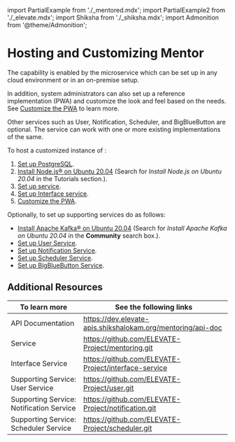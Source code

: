 import PartialExample from './_mentored.mdx';
import PartialExample2 from './_elevate.mdx';
import Shiksha from './_shiksha.mdx';
import Admonition from '@theme/Admonition';

# Hosting and Customizing Mentor

The <PartialExample mentored /> capability is enabled by the <PartialExample mentored /> microservice which can be set up in any cloud environment or in an on-premise setup. 

In addition, system administrators can also set up a reference implementation (PWA) and customize the look and feel based on the needs. See [Customize the PWA](https://github.com/ELEVATE-Project/mentoring-mobile-app/blob/release-2.5.0/README.md) to learn more.

Other services such as User, Notification, Scheduler, and BigBlueButton are optional. The <PartialExample mentored /> service can work with one or more existing implementations of the same.

To host a customized instance of <PartialExample mentored />:

1. [Set up PostgreSQL](https://github.com/ELEVATE-Project/mentoring/blob/master/README.md).
2. [Install Node.js® on Ubuntu 20.04](https://serverspace.io) (Search for *Install Node.js on Ubuntu 20.04* in the Tutorials section.).
3. [Set up <PartialExample mentored /> service](https://github.com/ELEVATE-Project/mentoring/blob/master/README.md).
4. [Set up Interface service](https://github.com/ELEVATE-Project/interface-service/blob/main/README.md).
5. [Customize the PWA](https://github.com/ELEVATE-Project/mentoring-mobile-app/blob/master/README.md).

Optionally, to set up supporting services do as follows:

* [Install  Apache Kafka® on Ubuntu 20.04](https://www.digitalocean.com/community) (Search for *Install Apache Kafka on Ubuntu 20.04* in the **Community** search box.).
* <a href="/userservice/settingup-userservice" target="_self">Set up User Service</a>.
* <a href="/notificationservice/settingup-notificationservice" target="_self">Set up Notification Service</a>.
* <a href="/schedulerservice/settingup-schedulerservice" target="_self">Set up Scheduler Service</a>.
* [Set up BigBlueButton Service](https://github.com/ELEVATE-Project/mentoring/blob/master/README.md).

## Additional Resources

|To learn more| See the following links|
|--------------|-----------|
|API Documentation|https://dev.elevate-apis.shikshalokam.org/mentoring/api-doc|
|<PartialExample mentored /> Service|https://github.com/ELEVATE-Project/mentoring.git|
|Interface Service|https://github.com/ELEVATE-Project/interface-service|
|Supporting Service: User Service|https://github.com/ELEVATE-Project/user.git|
|Supporting Service: Notification Service|https://github.com/ELEVATE-Project/notification.git|
|Supporting Service: Scheduler Service|https://github.com/ELEVATE-Project/scheduler.git|

